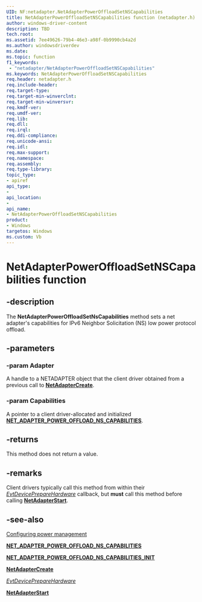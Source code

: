 ```yaml
---
UID: NF:netadapter.NetAdapterPowerOffloadSetNSCapabilities
title: NetAdapterPowerOffloadSetNSCapabilities function (netadapter.h)
author: windows-driver-content
description: TBD
tech.root:
ms.assetid: 7ee49626-79b4-46e3-a98f-0b9990cb4a2d
ms.author: windowsdriverdev
ms.date: 
ms.topic: function
f1_keywords:
 - "netadapter/NetAdapterPowerOffloadSetNSCapabilities"
ms.keywords: NetAdapterPowerOffloadSetNSCapabilities
req.header: netadapter.h
req.include-header:
req.target-type:
req.target-min-winverclnt:
req.target-min-winversvr:
req.kmdf-ver:
req.umdf-ver:
req.lib:
req.dll:
req.irql: 
req.ddi-compliance:
req.unicode-ansi:
req.idl:
req.max-support:
req.namespace:
req.assembly:
req.type-library: 
topic_type: 
- apiref
api_type: 
- 
api_location: 
- 
api_name: 
- NetAdapterPowerOffloadSetNSCapabilities
product: 
- Windows
targetos: Windows
ms.custom: Vb
---
```


# NetAdapterPowerOffloadSetNSCapabilities function


## -description

The **NetAdapterPowerOffloadSetNsCapabilities** method sets a net adapter's capabilities for IPv6 Neighbor Solicitation (NS) low power protocol offload.

## -parameters

### -param Adapter

A handle to a NETADAPTER object that the client driver obtained from a previous call to [**NetAdapterCreate**](../netadapter/nf-netadapter-netadaptercreate.md).

### -param Capabilities

A pointer to a client driver-allocated and initialized [**NET_ADAPTER_POWER_OFFLOAD_NS_CAPABILITIES**](../netadapter/ns-netadapter-_net_adapter_power_offload_ns_capabilities.md).

## -returns

This method does not return a value.

## -remarks

Client drivers typically call this method from within their [*EvtDevicePrepareHardware*](../wdfdevice/nc-wdfdevice-evt_wdf_device_prepare_hardware.md) callback, but **must** call this method before calling [**NetAdapterStart**](nf-netadapter-netadapterstart.md).

## -see-also

[Configuring power management](https://docs.microsoft.com/windows-hardware/drivers/netcx/configuring-power-management)

[**NET_ADAPTER_POWER_OFFLOAD_NS_CAPABILITIES**](../netadapter/ns-netadapter-_net_adapter_power_offload_ns_capabilities.md)

[**NET_ADAPTER_POWER_OFFLOAD_NS_CAPABILITIES_INIT**](../netadapter/nf-netadapter-net_adapter_power_offload_ns_capabilities_init.md)

[**NetAdapterCreate**](../netadapter/nf-netadapter-netadaptercreate.md)

[*EvtDevicePrepareHardware*](../wdfdevice/nc-wdfdevice-evt_wdf_device_prepare_hardware.md)

[**NetAdapterStart**](nf-netadapter-netadapterstart.md)